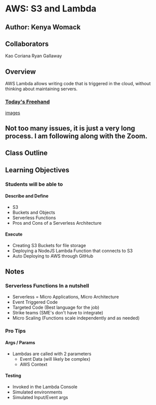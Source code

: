 # AWS: S3 and Lambda

## Author: Kenya Womack

## Collaborators

Kao
Coriana
Ryan Gallaway

## Overview

AWS Lambda allows writing code that is triggered in the cloud, without thinking about maintaining servers.

### [Today's Freehand](https://ryangallaway792749.invisionapp.com/freehand/401d53-class-17-BkrfCZEJG)

[images](images.json)

## Not too many issues, it is just a very long process. I am following along with the Zoom.

## Class Outline

<!-- To Be Completed By Instructor -->

## Learning Objectives

### Students will be able to

#### Describe and Define

- S3
- Buckets and Objects
- Serverless Functions
- Pros and Cons of a Serverless Architecture

#### Execute

- Creating S3 Buckets for file storage
- Deploying a NodeJS Lambda Function that connects to S3
- Auto Deploying to AWS through GitHub


## Notes

### Serverless Functions In a nutshell

- Serverless = Micro Applications, Micro Architecture
- Event Triggered Code
- Targeted Code (Best language for the job)
- Strike teams (SME's don't have to integrate)
- Micro Scaling (Functions scale independently and as needed)

### Pro Tips

#### Args / Params

- Lambdas are called with 2 parameters
  - Event Data (will likely be complex)
  - AWS Context

#### Testing

- Invoked in the Lambda Console
- Simulated environments
- Simulated Input/Event args

